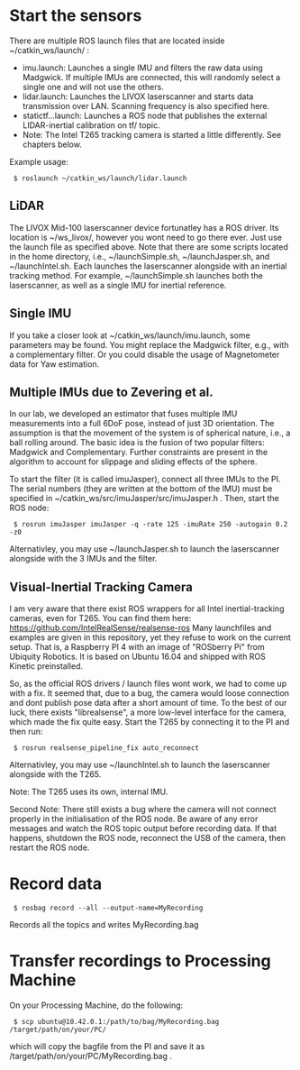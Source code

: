 # Start the sensors

There are multiple ROS launch files that are located inside ~/catkin_ws/launch/ : 
 - imu.launch: Launches a single IMU and filters the raw data using Madgwick. If multiple IMUs are connected, this will randomly select a single one and will not use the others.
 - lidar.launch: Launches the LIVOX laserscanner and starts data transmission over LAN. Scanning frequency is also specified here. 
 - statictf...launch: Launches a ROS node that publishes the external LIDAR-inertial calibration on tf/ topic. 
 - Note: The Intel T265 tracking camera is started a little differently. See chapters below. 

Example usage:
```
 $ roslaunch ~/catkin_ws/launch/lidar.launch
```

## LiDAR

The LIVOX Mid-100 laserscanner device fortunatley has a ROS driver.
Its location is ~/ws_livox/, however you wont need to go there ever.
Just use the launch file as specified above.
Note that there are some scripts located in the home directory, i.e., ~/launchSimple.sh, ~/launchJasper.sh, and ~/launchIntel.sh. 
Each launches the laserscanner alongside with an inertial tracking method.
For example, ~/launchSimple.sh launches both the laserscanner, as well as a single IMU for inertial reference.

## Single IMU

If you take a closer look at ~/catkin_ws/launch/imu.launch, some parameters may be found.
You might replace the Madgwick filter, e.g., with a complementary filter. 
Or you could disable the usage of Magnetometer data for Yaw estimation.
 
## Multiple IMUs due to Zevering et al. 

In our lab, we developed an estimator that fuses multiple IMU measurements into a full 6DoF pose, instead of just 3D orientation.
The assumption is that the movement of the system is of spherical nature, i.e., a ball rolling around.
The basic idea is the fusion of two popular filters: Madgwick and Complementary. 
Further constraints are present in the algorithm to account for slippage and sliding effects of the sphere. 

To start the filter (it is called imuJasper), connect all three IMUs to the PI.
The serial numbers (they are written at the bottom of the IMU) must be specified in ~/catkin_ws/src/imuJasper/src/imuJasper.h .
Then, start the ROS node:

```
 $ rosrun imuJasper imuJasper -q -rate 125 -imuRate 250 -autogain 0.2 -z0
```

Alternativley, you may use ~/launchJasper.sh to launch the laserscanner alongside with the 3 IMUs and the filter.

## Visual-Inertial Tracking Camera 

I am very aware that there exist ROS wrappers for all Intel inertial-tracking cameras, even for T265.
You can find them here: https://github.com/IntelRealSense/realsense-ros
Many launchfiles and examples are given in this repository, yet they refuse to work on the current setup.
That is, a Raspberry PI 4 with an image of "ROSberry Pi" from Ubiquity Robotics. 
It is based on Ubuntu 16.04 and shipped with ROS Kinetic preinstalled.

So, as the official ROS drivers / launch files wont work, we had to come up with a fix.
It seemed that, due to a bug, the camera would loose connection and dont publish pose data after a short amount of time.
To the best of our luck, there exists "librealsense", a more low-level interface for the camera, which made the fix quite easy.
Start the T265 by connecting it to the PI and then run: 

```
 $ rosrun realsense_pipeline_fix auto_reconnect
```

Alternativley, you may use ~/launchIntel.sh to launch the laserscanner alongside with the T265.

Note: The T265 uses its own, internal IMU. 

Second Note: There still exists a bug where the camera will not connect properly in the initialisation of the ROS node. 
Be aware of any error messages and watch the ROS topic output before recording data.
If that happens, shutdown the ROS node, reconnect the USB of the camera, then restart the ROS node.

# Record data

```
 $ rosbag record --all --output-name=MyRecording 
```

Records all the topics and writes MyRecording.bag

# Transfer recordings to Processing Machine

On your Processing Machine, do the following:

```
 $ scp ubuntu@10.42.0.1:/path/to/bag/MyRecording.bag /target/path/on/your/PC/ 
```

which will copy the bagfile from the PI and save it as /target/path/on/your/PC/MyRecording.bag .

